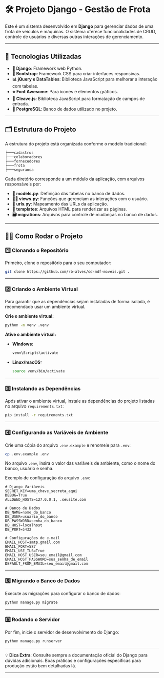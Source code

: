 
# 🛠️ Projeto Django - Gestão de Frota

Este é um sistema desenvolvido em **Django** para gerenciar dados de uma frota de veículos e máquinas. O sistema oferece funcionalidades de CRUD, controle de usuários e diversas outras interações de gerenciamento.

---

## 🚀 Tecnologias Utilizadas

- **🧩 Django**: Framework web Python.
- **🎨 Bootstrap**: Framework CSS para criar interfaces responsivas.
- **📊 jQuery e DataTables**: Biblioteca JavaScript para melhorar a interação com tabelas.
- **⭐ Font Awesome**: Para ícones e elementos gráficos.
- **📝 Cleave.js**: Biblioteca JavaScript para formatação de campos de entrada.
- **🐘 PostgreSQL**: Banco de dados utilizado no projeto.

---

## 🗂️ Estrutura do Projeto

A estrutura do projeto está organizada conforme o modelo tradicional:

```
├───cadastros
├───colaboradores
├───fornecedores
├───frota
├───seguranca
```

Cada diretório corresponde a um módulo da aplicação, com arquivos responsáveis por:

- **📄 models.py**: Definição das tabelas no banco de dados.
- **👨‍💻 views.py**: Funções que gerenciam as interações com o usuário.
- **🔗 urls.py**: Mapeamento das URLs da aplicação.
- **📁 templates**: Arquivos HTML para renderizar as páginas.
- **🗃️ migrations**: Arquivos para controle de mudanças no banco de dados.

---

## 🏃‍♂️ Como Rodar o Projeto

### 1️⃣ Clonando o Repositório

Primeiro, clone o repositório para o seu computador:

```bash
git clone https://github.com/rb-alves/cd-mdf-moveis.git .
```

---

### 2️⃣ Criando o Ambiente Virtual

Para garantir que as dependências sejam instaladas de forma isolada, é recomendado usar um ambiente virtual.

**Crie o ambiente virtual:**

```bash
python -m venv .venv
```

**Ative o ambiente virtual:**

- **Windows:**
  ```bash
  venv\Scripts\activate
  ```
- **Linux/macOS:**
  ```bash
  source venv/bin/activate
  ```

---

### 3️⃣ Instalando as Dependências

Após ativar o ambiente virtual, instale as dependências do projeto listadas no arquivo `requirements.txt`:

```bash
pip install -r requirements.txt
```

---

### 4️⃣ Configurando as Variáveis de Ambiente

Crie uma cópia do arquivo `.env.example` e renomeie para `.env`:

```bash
cp .env.example .env
```

No arquivo `.env`, insira o valor das variáveis de ambiente, como o nome do banco, usuário e senha. 

Exemplo de configuração do arquivo `.env`:

```env
# Django Variáveis
SECRET_KEY=uma_chave_secreta_aqui
DEBUG=True
ALLOWED_HOSTS=127.0.0.1, .seusite.com

# Banco de Dados
DB_NAME=nome_do_banco
DB_USER=usuario_do_banco
DB_PASSWORD=senha_do_banco
DB_HOST=localhost
DB_PORT=5432

# Configurações de e-mail
EMAIL_HOST=smtp.gmail.com
EMAIL_PORT=587
EMAIL_USE_TLS=True
EMAIL_HOST_USER=seu_email@gmail.com
EMAIL_HOST_PASSWORD=sua_senha_de_email
DEFAULT_FROM_EMAIL=seu_email@gmail.com
```

---

### 5️⃣ Migrando o Banco de Dados

Execute as migrações para configurar o banco de dados:

```bash
python manage.py migrate
```

---

### 6️⃣ Rodando o Servidor

Por fim, inicie o servidor de desenvolvimento do Django:

```bash
python manage.py runserver
```

---

💡 **Dica Extra**: Consulte sempre a documentação oficial do Django para dúvidas adicionais. Boas práticas e configurações específicas para produção estão bem detalhadas lá.

---
